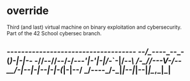 # override
Third (and last) virtual machine on binary exploitation and cybersecurity. Part of the 42 School cybersec branch.


---___----------------------_-----_------ 
--/___\__---_____-_-__-_-__(_)-__|-|-___- 
-//--//\-\-/-/-_-\-'__|-'__|-|/-_`-|/-_-\ 
/-\_//--\-V-/--__/-|--|-|--|-|-(_|-|--__/ 
\___/----\_/-\___|_|--|_|--|_|\__,_|\___| 
----------------------------------------- 